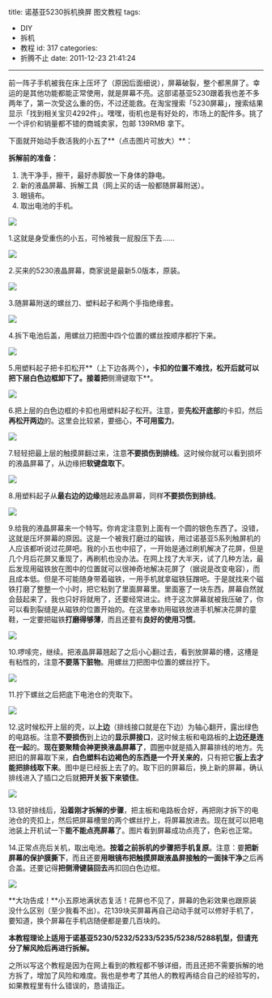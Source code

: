 title: 诺基亚5230拆机换屏 图文教程
tags:
  - DIY
  - 拆机
  - 教程
id: 317
categories:
  - 折腾不止
date: 2011-12-23 21:41:24
---

前一阵子手机被我在床上压坏了（原因后面细说），屏幕破裂，整个都黑屏了。幸运的是其他功能都能正常使用，就是屏幕不亮。这部诺基亚5230跟着我也差不多两年了，第一次受这么重的伤，不过还能救。在淘宝搜索「5230屏幕」，搜索结果显示「找到相关宝贝4292件」。嘿嘿，街机也是有好处的，市场上的配件多。挑了一个评价和销量都不错的商城卖家，包邮 139RMB 拿下。

<!--more-->

下面就开始动手救活我的小五了**（点击图片可放大）**：

**拆解前的准备：**

1. 洗干净手，擦干，最好赤脚放一下身体的静电。
2. 新的液晶屏幕、拆解工具（网上买的话一般都随屏幕附送）。
3. 眼镜布。
4. 取出电池的手机。

![](/uploads/5230-1.jpg)

1.这就是身受重伤的小五，可怜被我一屁股压下去......

![](/uploads/5230-2.jpg)

2.买来的5230液晶屏幕，商家说是最新5.0版本，原装。

![](/uploads/5230-3.jpg)

3.随屏幕附送的螺丝刀、塑料起子和两个手指绝缘套。

![](/uploads/5230-4.jpg)

4.拆下电池后盖，用螺丝刀把图中四个位置的螺丝按顺序都拧下来。

![](/uploads/5230-5.jpg)

5.用塑料起子把卡扣松开**（上下边各两个）**，卡扣的位置不难找，松开后就可以把下层白色边框卸下了。接着把**侧滑键取下**。

![](/uploads/5230-6.jpg)

6.把上层的白色边框的卡扣也用塑料起子松开。注意，要**先松开底部**的卡扣，然后**再松开两边**的。这里会比较紧，要细心，**不可用蛮力**。

![](/uploads/5230-7.jpg)

7.轻轻把最上层的触摸屏翻过来，注意**不要损伤到排线**。这时候你就可以看到损坏的液晶屏幕了，从边缘把**软键盘取下**。

![](/uploads/5230-8.jpg)

8.用塑料起子从**最右边的边缘**翘起液晶屏幕，同样**不要损伤到排线**。

![](/uploads/5230-9.jpg)

9.给我的液晶屏幕来一个特写。你肯定注意到上面有一个圆的银色东西了。没错，这就是压坏屏幕的原因。这是一个被我打磨过的磁铁，用过诺基亚5系列触屏机的人应该都听说过花屏吧。我的小五也中招了，一开始是通过刷机解决了花屏，但是几个月后花屏又重现了，再刷机也没办法。在网上找了大半天，试了几种方法，最后发现用磁铁放在图中的位置就可以很神奇地解决花屏了（据说是改变电容），而且成本低。但是不可能随身带着磁铁，一用手机就拿磁铁狂蹭吧。于是就找来个磁铁打磨了整整一个小时，把它粘到了里面屏幕里。里面塞了一块东西，屏幕自然就会鼓起来了，我也只好将就用了，还要经常进尘。终于这次屏幕就被我压破了，你可以看到裂缝是从磁铁的位置开始的。在这里奉劝用磁铁放进手机解决花屏的童鞋，一定要把磁铁**打磨得够薄**，而且还要有**良好的使用习惯**。

![](/uploads/5230-10.jpg)

10.啰嗦完，继续。把液晶屏幕翘起了之后小心翻过去，看到放屏幕的槽，这槽是有粘性的，注意**不要落下脏物**。用螺丝刀把图中位置的螺丝拧下。

![](/uploads/5230-11.jpg)

11.拧下螺丝之后把底下电池仓的壳取下。

![](/uploads/5230-12.jpg)

12.这时候松开上层的壳，以**上边**（排线接口就是在下边）为轴心翻开，露出绿色的电路板。注意**不要损伤**到上边的**显示屏接口**，这时候主板和电路板的**上边还是连在一起**的。**现在要聚精会神更换液晶屏幕了**，圆圈中就是插入屏幕排线的地方。先把旧的屏幕取下来，**白色塑料右边褐色的东西是一个开关来的**，只有把它**扳上去才能把排线取下来**。图中是已经扳上去了的。取下旧的屏幕后，换上新的屏幕，确认排线进入了插口之后就**把开关扳下来锁住**。

![](/uploads/5230-13.jpg)

13.锁好排线后，**沿着刚才拆解的步骤**，把主板和电路板合好，再把刚才拆下的电池仓的壳扣上，然后把屏幕槽里的两个螺丝拧上，将屏幕放进去。现在就可以把电池装上开机试一下**能不能点亮屏幕**了。图片看到屏幕成功点亮了，色彩也正常。

14.正常点亮后关机，取出电池。**按着之前拆机的步骤把手机复原**。注意：要**把新屏幕的保护膜撕下**，而且还要**用眼镜布把触摸屏跟液晶屏接触的一面抹干净**之后再合盖。还要记得**把侧滑键装回去**再扣回白色边框。

![](/uploads/5230-14.jpg)

**大功告成！**小五原地满状态复活！花屏也不见了，屏幕的色彩效果也跟原装没什么区别（至少我看不出）。花139块买屏幕再自己动动手就可以修好手机了，要知道，换个屏幕在手机店随便都是要几百块的。

**本教程理论上适用于诺基亚5230/5232/5233/5235/5238/5288机型，但请充分了解风险后再进行拆解。**

之所以写这个教程是因为在网上看到的教程都不够详细，而且还把不需要拆解的地方拆了，增加了风险和难度。我也是参考了其他人的教程再结合自己的经验写的，如果教程里有什么错误的，恳请指正。
